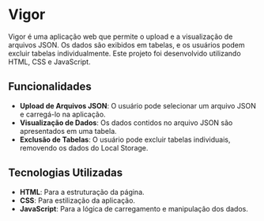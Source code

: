 # Vigor

Vigor é uma aplicação web que permite o upload e a visualização de arquivos JSON. Os dados são exibidos em tabelas, e os usuários podem excluir tabelas individualmente. Este projeto foi desenvolvido utilizando HTML, CSS e JavaScript.

## Funcionalidades

- **Upload de Arquivos JSON**: O usuário pode selecionar um arquivo JSON e carregá-lo na aplicação.
- **Visualização de Dados**: Os dados contidos no arquivo JSON são apresentados em uma tabela.
- **Exclusão de Tabelas**: O usuário pode excluir tabelas individuais, removendo os dados do Local Storage.

## Tecnologias Utilizadas

- **HTML**: Para a estruturação da página.
- **CSS**: Para estilização da aplicação.
- **JavaScript**: Para a lógica de carregamento e manipulação dos dados.

